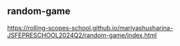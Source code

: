 ## random-game 
  
https://rolling-scopes-school.github.io/mariyashusharina-JSFEPRESCHOOL2024Q2/random-game/index.html  
